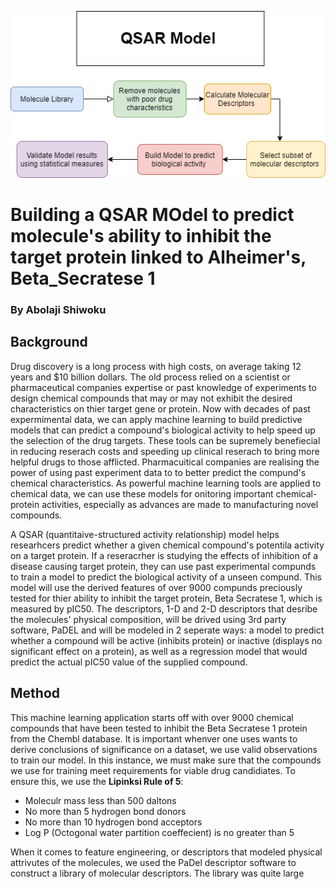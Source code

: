![](https://github.com/ashiwoku/QSAR-model/blob/main/qsar%20flowchart.png)

# Building a QSAR MOdel to predict molecule's ability to inhibit the target protein linked to Alheimer's, Beta_Secratese 1
### By Abolaji Shiwoku 

## Background 
  Drug discovery is a long process with high costs, on average taking 12 years and $10 billion dollars. The old process relied on a scientist or pharmaceutical companies expertise
or past knowledge of experiments to design chemical compounds that may or may not exhibit the desired characteristics on thier target gene or protein. Now with decades of past
expermimental data, we can apply machine learning to build predictive models that can predict a compound's biological activity to help speed up the selection of the drug targets. 
These tools can be supremely benefiecial in reducing reserach costs and speeding up clinical reserach to bring more helpful drugs to those afflicted. Pharmacuitical companies are
realising the power of using past experiment data to to better predict the compund's chemical characteristics. As powerful machine learning tools are applied to chemical data, we 
can use these models for onitoring important chemical- protein activities, especially as advances are made to manufacturing novel compounds. 

  A QSAR (quantitaive-structured activity relationship) model helps researhcers predict whether a given chemical compound's potentila activity on a target protein. If a 
reseracrher is studying the effects of inhibition of a disease causing target protein, they can use past experimental compunds to train a model to predict the biological activity 
of a unseen compund. This model will use the derived features of over 9000 compunds preciously tested for thier ability to inhibit the target protein, Beta Secratese 1, which is 
measured by pIC50. The descriptors, 1-D and 2-D descriptors that desribe the molecules' physical composition, will be drived using 3rd party software, PaDEL and will be modeled in 
2 seperate ways: a model to predict whether a compound will be active (inhibits protein) or inactive (displays no significant effect on a protein), as well as a regression model 
that would predict the actual pIC50 value of the supplied compound. 

## Method
  This machine learning application starts off with over 9000 chemical compounds that have been tested to inhibit the Beta Secratese 1 protein from the Chembl database. It is
important whenver one uses wants to derive conclusions of significance on a dataset, we use valid observations to train our model. In this instance, we must make sure that the 
compounds we use for training meet requirements for viable drug candidiates. To ensure this, we use the **Lipinksi Rule of 5**:

* Moleculr mass less than 500 daltons
* No more than 5 hydrogen bond donors
* No more than 10 hydrogen bond acceptors 
* Log P (Octogonal water partition coeffecient) is no greater than 5 

When it comes to feature engineering, or descriptors that modeled physical attrivutes of the molecules, we used the PaDel descriptor software to construct a library of molecular descriptors. The library was quite large 
